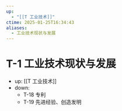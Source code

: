 ```yaml
---
up:
  - "[[T 工业技术]]"
ctime: 2025-01-25T16:34:43
aliases:
  - 工业技术现状与发展
---
```


# T-1 工业技术现状与发展

- up: [[T 工业技术]]
- down:
	- T-18 专利
	- T-19 先进经验、创造发明
